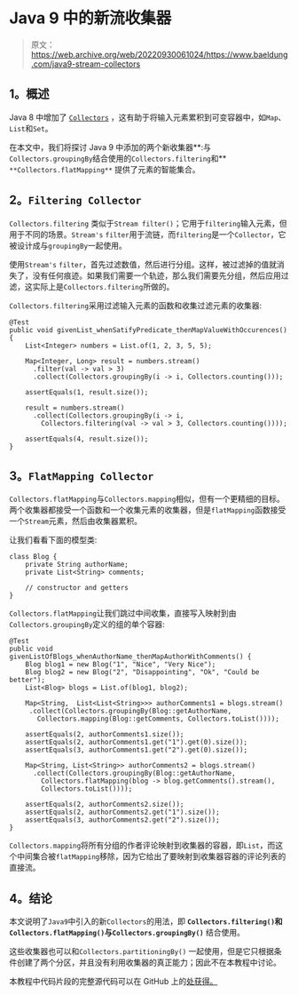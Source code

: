 # Java 9 中的新流收集器

> 原文：<https://web.archive.org/web/20220930061024/https://www.baeldung.com/java9-stream-collectors>

## 1。概述

Java 8 中增加了 [`Collectors`](https://web.archive.org/web/20221115122557/https://docs.oracle.com/en/java/javase/11/docs/api/java.base/java/util/stream/Collectors.html) ，这有助于将输入元素累积到可变容器中，如`Map`、`List`和`Set`。

在本文中，我们将探讨 Java 9 中添加的两个新收集器**:与`Collectors.groupingBy`结合使用的`Collectors.filtering`和** `**Collectors.flatMapping**` 提供了元素的智能集合。

## 2。`Filtering Collector`

`Collectors.filtering` 类似于`Stream filter()`；它用于`filtering`输入元素，但用于不同的场景。`Stream's` `filter`用于流链，而`filtering`是一个`Collector`，它被设计成与`groupingBy`一起使用。

使用`Stream's` `filter`，首先过滤数值，然后进行分组。这样，被过滤掉的值就消失了，没有任何痕迹。如果我们需要一个轨迹，那么我们需要先分组，然后应用过滤，这实际上是`Collectors.filtering`所做的。

`Collectors.filtering`采用过滤输入元素的函数和收集过滤元素的收集器:

```
@Test
public void givenList_whenSatifyPredicate_thenMapValueWithOccurences() {
    List<Integer> numbers = List.of(1, 2, 3, 5, 5);

    Map<Integer, Long> result = numbers.stream()
      .filter(val -> val > 3)
      .collect(Collectors.groupingBy(i -> i, Collectors.counting()));

    assertEquals(1, result.size());

    result = numbers.stream()
      .collect(Collectors.groupingBy(i -> i,
        Collectors.filtering(val -> val > 3, Collectors.counting())));

    assertEquals(4, result.size());
}
```

## 3。`FlatMapping Collector`

`Collectors.flatMapping`与`Collectors.mapping`相似，但有一个更精细的目标。两个收集器都接受一个函数和一个收集元素的收集器，但是`flatMapping`函数接受一个`Stream`元素，然后由收集器累积。

让我们看看下面的模型类:

```
class Blog {
    private String authorName;
    private List<String> comments;

    // constructor and getters
} 
```

`Collectors.flatMapping`让我们跳过中间收集，直接写入映射到由`Collectors.groupingBy`定义的组的单个容器:

```
@Test
public void givenListOfBlogs_whenAuthorName_thenMapAuthorWithComments() {
    Blog blog1 = new Blog("1", "Nice", "Very Nice");
    Blog blog2 = new Blog("2", "Disappointing", "Ok", "Could be better");
    List<Blog> blogs = List.of(blog1, blog2);

    Map<String,  List<List<String>>> authorComments1 = blogs.stream()
     .collect(Collectors.groupingBy(Blog::getAuthorName, 
       Collectors.mapping(Blog::getComments, Collectors.toList())));

    assertEquals(2, authorComments1.size());
    assertEquals(2, authorComments1.get("1").get(0).size());
    assertEquals(3, authorComments1.get("2").get(0).size());

    Map<String, List<String>> authorComments2 = blogs.stream()
      .collect(Collectors.groupingBy(Blog::getAuthorName, 
        Collectors.flatMapping(blog -> blog.getComments().stream(), 
        Collectors.toList())));

    assertEquals(2, authorComments2.size());
    assertEquals(2, authorComments2.get("1").size());
    assertEquals(3, authorComments2.get("2").size());
}
```

`Collectors.mapping`将所有分组的作者评论映射到收集器的容器，即`List`，而这个中间集合被`flatMapping`移除，因为它给出了要映射到收集器容器的评论列表的直接流。

## 4。结论

本文说明了`Java9`中引入的新`Collectors`的用法，即 **`Collectors.filtering()`和`Collectors.flatMapping()`与`Collectors.groupingBy()`** 结合使用。

这些收集器也可以和`Collectors.partitioningBy()` 一起使用，但是它只根据条件创建了两个分区，并且没有利用收集器的真正能力；因此不在本教程中讨论。

本教程中代码片段的完整源代码可以在 GitHub 上的[处获得。](https://web.archive.org/web/20221115122557/https://github.com/eugenp/tutorials/tree/master/core-java-modules/core-java-9-improvements)